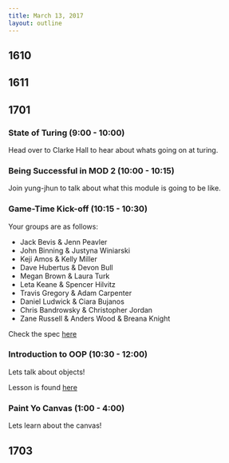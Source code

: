 ```yaml
---
title: March 13, 2017
layout: outline
---
```

## 1610

## 1611

## 1701

### State of Turing (9:00 - 10:00)

Head over to Clarke Hall to hear about whats going on at turing.

### Being Successful in MOD 2 (10:00 - 10:15)

Join yung-jhun to talk about what this module is going to be like.

### Game-Time Kick-off (10:15 - 10:30)

Your groups are as follows:

* Jack Bevis & Jenn Peavler
* John Binning & Justyna Winiarski
* Keji Amos & Kelly Miller
* Dave Hubertus & Devon Bull
* Megan Brown & Laura Turk
* Leta Keane & Spencer Hilvitz
* Travis Gregory & Adam Carpenter
* Daniel Ludwick & Ciara Bujanos
* Chris Bandrowsky & Christopher Jordan
* Zane Russell & Anders Wood & Breana Knight

Check the spec [here](http://frontend.turing.io/projects/game-time.html)

### Introduction to OOP (10:30 - 12:00)

Lets talk about objects!

Lesson is found [here](http://frontend.turing.io/lessons/intro-to-oop.html)

### Paint Yo Canvas (1:00 - 4:00)

Lets learn about the canvas!

## 1703

